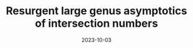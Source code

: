---
title: "Resurgent large genus asymptotics of intersection numbers"
collection: talks
category: conferences
event: "Probability and Geometry in, on and of non-Euclidian spaces conference"
venue: "CIRM, FR"
date: 2023-10-03
slides: "/files/talks/2023-10-03.pdf"
video: "https://www.youtube.com/watch?v=n-hGpinubY0"
---